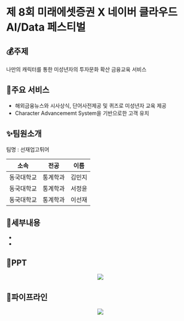 # 제 8회 미래에셋증권 X 네이버 클라우드 AI/Data 페스티벌




## 💰주제
나만의 캐릭터를 통한 미성년자의 투자문화 확산 금융교육 서비스

## 🌟주요 서비스
- 해외금융뉴스와 시사상식, 단어사전제공 및 퀴즈로 미성년자 교육 제공
- Character Advancememt System을 기반으로한 고객 유치

## ✨팀원소개
<p> 팀명 : 선재업고튀어 </p>

|    소속    |   전공  |  이름  |
| :--------: | :-----: | :----: |
| 동국대학교 | 통계학과 | 김민지 |
| 동국대학교 | 통계학과 | 서정윤 |
| 동국대학교 | 통계학과 | 이선재 |

## 📌세부내용
- 
- 

## 📌PPT
<p align="center">
  <img src="https://github.com/user-attachments/assets/d3b4eacc-13cd-43e0-afca-db29cec61797">
</p>

## 📌파이프라인
<p align="center">
  <img src="https://github.com/user-attachments/assets/2c84c1f5-f010-4410-8014-8ef061a7527e">
</p>
